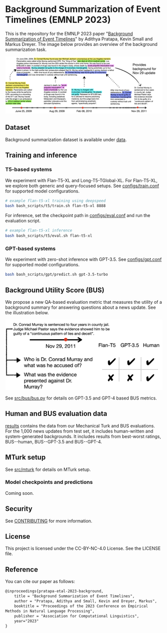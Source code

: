 # Background Summarization of Event Timelines (EMNLP 2023)

This is the repository for the EMNLP 2023 paper "[Background Summarization of Event Timelines](https://arxiv.org/abs/2310.16197)" by Adithya Pratapa, Kevin Small and Markus Dreyer. The image below provides an overview of the background summarization task.

![An illustration of background summarization task. The image shows a snippet from the timeline of Michael Jackson's death and the following trial. The image includes five news updates between June 25, 2009 and Nov 29, 2011. A background summary is provided for Nov 29 update, with texts from previous updates highlighted with different colors.](images/background_summary_illustration.png)

## Dataset

Background summarization dataset is available under [data](data).

## Training and inference

### T5-based systems

We experiment with Flan-T5-XL and Long-T5-TGlobal-XL. For Flan-T5-XL, we explore both generic and query-focused setups. See [configs/train.conf](configs/train.conf) for supported model configurations.

```bash
# example flan-t5-xl training using deepspeed
bash bash_scripts/t5/train.sh flan-t5-xl 8888
```

For inference, set the checkpoint path in [configs/eval.conf](configs/eval.conf) and run the evaluation script.

```bash
# example flan-t5-xl inference
bash bash_scripts/t5/eval.sh flan-t5-xl
```

### GPT-based systems

We experiment with zero-shot inference with GPT-3.5. See [configs/gpt.conf](configs/gpt.conf) for supported model configurations.

```bash
bash bash_scripts/gpt/predict.sh gpt-3.5-turbo
```

## Background Utility Score (BUS)

We propose a new QA-based evaluation metric that measures the utility of a background summary for answering questions about a news update. See the illustration below.

![An illustration of the proposed Background Utility Score metric (aka BUS). For the Nov 29, 2011 news update from Michael Jackson's event, the image shows two background questions generated by prompting GPT-3.5. For each question, a table indicates whether background summaries (Flan-T5, GPT-3.5 and Human) answers the question.](images/bus_illustration.png)

See [src/bus/bus.py](src/bus/bus.py) for details on GPT-3.5 and GPT-4 based BUS metrics.

## Human and BUS evaluation data

[results](results/) contains the data from our Mechanical Turk and BUS evaluations. For the 1,000 news updates from test set, it includes human-written and system-generated backgrounds. It includes results from best-worst ratings, BUS--human, BUS--GPT-3.5 and BUS--GPT-4.

## MTurk setup

See [src/mturk](src/mturk) for details on MTurk setup.

### Model checkpoints and predictions

Coming soon.

## Security

See [CONTRIBUTING](CONTRIBUTING.md#security-issue-notifications) for more information.

## License

This project is licensed under the CC-BY-NC-4.0 License. See the LICENSE file.

## Reference

You can cite our paper as follows:

    @inproceedings{pratapa-etal-2023-background,
        title = "Background Summarization of Event Timelines",
        author = "Pratapa, Adithya and Small, Kevin and Dreyer, Markus",
        booktitle = "Proceedings of the 2023 Conference on Empirical Methods in Natural Language Processing",
        publisher = "Association for Computational Linguistics",
        year="2023"
    }
